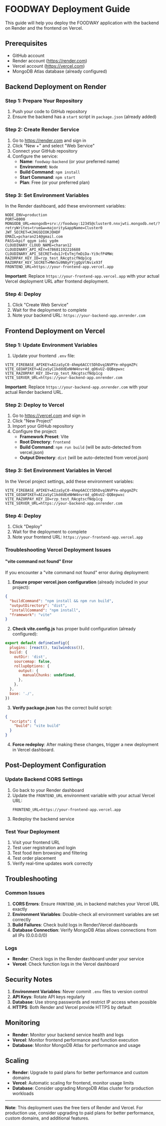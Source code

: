 # FOODWAY Deployment Guide

This guide will help you deploy the FOODWAY application with the backend on Render and the frontend on Vercel.

## Prerequisites

- GitHub account
- Render account (https://render.com)
- Vercel account (https://vercel.com)
- MongoDB Atlas database (already configured)

## Backend Deployment on Render

### Step 1: Prepare Your Repository
1. Push your code to GitHub repository
2. Ensure the backend has a `start` script in `package.json` (already added)

### Step 2: Create Render Service
1. Go to https://render.com and sign in
2. Click "New +" and select "Web Service"
3. Connect your GitHub repository
4. Configure the service:
   - **Name**: `foodway-backend` (or your preferred name)
   - **Environment**: `Node`
   - **Build Command**: `npm install`
   - **Start Command**: `npm start`
   - **Plan**: Free (or your preferred plan)

### Step 3: Set Environment Variables
In the Render dashboard, add these environment variables:

```
NODE_ENV=production
PORT=8000
MONGODB_URL=mongodb+srv://foodway:12345@cluster0.nnxjwti.mongodb.net/?retryWrites=true&w=majority&appName=Cluster0
JWT_SECRET=KJHGSDIOKJOHDF
EMAIL=pcharan214@gmail.com
PASS=kpif qgym iobi ygdm
CLOUDINARY_CLOUD_NAME=charan12
CLOUDINARY_API_KEY=478681192216688
CLOUDINARY_API_SECRET=du1JrEvTmjfmDiDa-Yi9cfP4MWc
RAZORPAY_KEY_ID=rzp_test_RAcgtscfNdp1cg
RAZORPAY_KEY_SECRET=MWn5u9N8yFYjgQpVlNvix93f
FRONTEND_URL=https://your-frontend-app.vercel.app
```

**Important**: Replace `https://your-frontend-app.vercel.app` with your actual Vercel deployment URL after frontend deployment.

### Step 4: Deploy
1. Click "Create Web Service"
2. Wait for the deployment to complete
3. Note your backend URL: `https://your-backend-app.onrender.com`

## Frontend Deployment on Vercel

### Step 1: Update Environment Variables
1. Update your frontend `.env` file:
```
VITE_FIREBASE_APIKEY=AIzaSyC0-4hmp6ACCt5DhDvq1NVPYe-mhpgmZPc
VITE_GEOAPIKEY=AIzaSyC1kdddEeNHW4nvr4d_qO6vU2-QQBepwxc
VITE_RAZORPAY_KEY_ID=rzp_test_RAcgtscfNdp1cg
VITE_SERVER_URL=https://your-backend-app.onrender.com
```

**Important**: Replace `https://your-backend-app.onrender.com` with your actual Render backend URL.

### Step 2: Deploy to Vercel
1. Go to https://vercel.com and sign in
2. Click "New Project"
3. Import your GitHub repository
4. Configure the project:
   - **Framework Preset**: Vite
   - **Root Directory**: `frontend`
   - **Build Command**: `npm run build` (will be auto-detected from vercel.json)
   - **Output Directory**: `dist` (will be auto-detected from vercel.json)

### Step 3: Set Environment Variables in Vercel
In the Vercel project settings, add these environment variables:
```
VITE_FIREBASE_APIKEY=AIzaSyC0-4hmp6ACCt5DhDvq1NVPYe-mhpgmZPc
VITE_GEOAPIKEY=AIzaSyC1kdddEeNHW4nvr4d_qO6vU2-QQBepwxc
VITE_RAZORPAY_KEY_ID=rzp_test_RAcgtscfNdp1cg
VITE_SERVER_URL=https://your-backend-app.onrender.com
```

### Step 4: Deploy
1. Click "Deploy"
2. Wait for the deployment to complete
3. Note your frontend URL: `https://your-frontend-app.vercel.app`

### Troubleshooting Vercel Deployment Issues

#### "vite command not found" Error
If you encounter a "vite command not found" error during deployment:

1. **Ensure proper vercel.json configuration** (already included in your project):
```json
{
  "buildCommand": "npm install && npm run build",
  "outputDirectory": "dist",
  "installCommand": "npm install",
  "framework": "vite"
}
```

2. **Check vite.config.js** has proper build configuration (already configured):
```javascript
export default defineConfig({
  plugins: [react(), tailwindcss()],
  build: {
    outDir: 'dist',
    sourcemap: false,
    rollupOptions: {
      output: {
        manualChunks: undefined,
      },
    },
  },
  base: './',
})
```

3. **Verify package.json** has the correct build script:
```json
{
  "scripts": {
    "build": "vite build"
  }
}
```

4. **Force redeploy**: After making these changes, trigger a new deployment in Vercel dashboard.

## Post-Deployment Configuration

### Update Backend CORS Settings
1. Go back to your Render dashboard
2. Update the `FRONTEND_URL` environment variable with your actual Vercel URL:
   ```
   FRONTEND_URL=https://your-frontend-app.vercel.app
   ```
3. Redeploy the backend service

### Test Your Deployment
1. Visit your frontend URL
2. Test user registration and login
3. Test food item browsing and filtering
4. Test order placement
5. Verify real-time updates work correctly

## Troubleshooting

### Common Issues

1. **CORS Errors**: Ensure `FRONTEND_URL` in backend matches your Vercel URL exactly
2. **Environment Variables**: Double-check all environment variables are set correctly
3. **Build Failures**: Check build logs in Render/Vercel dashboards
4. **Database Connection**: Verify MongoDB Atlas allows connections from all IPs (0.0.0.0/0)

### Logs
- **Render**: Check logs in the Render dashboard under your service
- **Vercel**: Check function logs in the Vercel dashboard

## Security Notes

1. **Environment Variables**: Never commit `.env` files to version control
2. **API Keys**: Rotate API keys regularly
3. **Database**: Use strong passwords and restrict IP access when possible
4. **HTTPS**: Both Render and Vercel provide HTTPS by default

## Monitoring

- **Render**: Monitor your backend service health and logs
- **Vercel**: Monitor frontend performance and function execution
- **Database**: Monitor MongoDB Atlas for performance and usage

## Scaling

- **Render**: Upgrade to paid plans for better performance and custom domains
- **Vercel**: Automatic scaling for frontend, monitor usage limits
- **Database**: Consider upgrading MongoDB Atlas cluster for production workloads

---

**Note**: This deployment uses the free tiers of Render and Vercel. For production use, consider upgrading to paid plans for better performance, custom domains, and additional features.